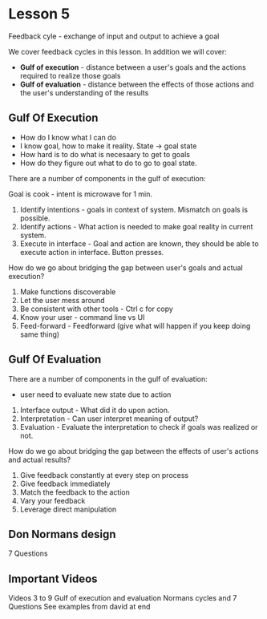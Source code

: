 # Lesson 5

Feedback cyle - exchange of input and output to achieve a goal

We cover feedback cycles in this lesson. In addition we will cover:

- **Gulf of execution** - distance between a user's goals and the actions required to realize those goals
- **Gulf of evaluation** - distance between the effects of those actions and the user's understanding of the results

## Gulf Of Execution

- How do I know what I can do
- I know goal, how to make it reality. State -> goal state
- How hard is to do what is necesaary to get to goals
- How do they figure out what to do to go to goal state.

There are a number of components in the gulf of execution:

Goal is cook - intent is microwave for 1 min.
1. Identify intentions - goals in context of system. Mismatch on goals is possible.
2. Identify actions - What action is needed to make goal reality in current system.
3. Execute in interface - Goal and action are known, they should be able to execute action in interface. Button presses.

How do we go about bridging the gap between user's goals and actual execution?

1. Make functions discoverable
2. Let the user mess around
3. Be consistent with other tools - Ctrl c for copy
4. Know your user - command line vs UI
5. Feed-forward - Feedforward (give what will happen if you keep doing same thing)

## Gulf Of Evaluation

There are a number of components in the gulf of evaluation:

- user need to evaluate new state due to action

1. Interface output - What did it do upon action.
2. Interpretation - Can user interpret meaning of output?
3. Evaluation - Evaluate the interpretation to check if goals was realized or not.

How do we go about bridging the gap between the effects of user's actions and actual results?

1. Give feedback constantly at every step on process
2. Give feedback immediately
3. Match the feedback to the action
4. Vary your feedback
5. Leverage direct manipulation


## Don Normans design
7 Questions

## Important Videos
Videos 3 to 9
Gulf of execution and evaluation
Normans cycles and 7 Questions
See examples from david at end

<!-- ## Section Quizzes

### Reflections: Feedback Cycles

_What was a time you were interacting with an interface but couldn't think of how to accomplish what you wanted to accomplish? What about when you couldn't tell if you had accomplished want you wanted to accomplish?_

- Gulf of execution: there is a microwave in my office and it does not have any standard controls as what you would find at home, there are several steps one must follow in order to set the time and heat your food and it usually takes several of tries to get right
- Gulf of evaluation: when I was driving an older model of the Toyota Prius, the engine sleep/shut-off (mainly at stops) would cause the car to sort of stall in a way that was very inconvenient because it was difficult to get feedback from the car for a brief moment so I would always been unsure if my pedal would register and get the car to move

### Feedback Cycles In David's Car 1

_Why is the start button located here?_ It is where the user expects the button to be.

### Feedback Cycles In David's Car 2

_Is the car on?_ No

### Feedback Cycles In David's Car 3

_What are some ways this feedback cycle could be improved?_

I was a bit confused when the car was not turned on, I normally listen to the car engine to see if the car was turned on but it almost seemed like the button had a different function at first. I would change that sound and also alert the driver that the car is not on.

### Design Challenge: Credit Card Readers 1

_What are some ways that inserting the card gives a better feedback cycle than sliding it?_

For one, the action of just inserting the card becomes binary (you either insert or don't) instead of creating a requirement on the customer to figure out how to swipe a card. Users can actually see that the card is inserted and feel that something is being done while their card is inserted.

### Design Challenge: Credit Card Readers 2

_How can we build feedback into this system to prevent customers from walking away without their credit cards?_

Two ideas come to mind:

- Make a sensor that detects when a customer is too far away from the card reader and sound an alert when the customer walks away and the card is still inserted
- Automatically eject the card after the payment is done and make an alert when the transactions is completed (I've seen this done at grocery stores like Costco or Wegmans)

### Design Challenge: Credit Card Readers 3

_What's wrong with asking how to make the process of sliding a credit card easier?_ It forces us to think only in terms of the credit card itself
 -->